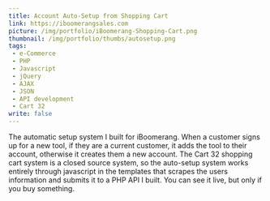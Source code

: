 ```yaml
---
title: Account Auto-Setup from Shopping Cart
link: https://iboomerangsales.com
picture: /img/portfolio/iBoomerang-Shopping-Cart.png
thumbnail: /img/portfolio/thumbs/autosetup.png
tags:
 - e-Commerce
 - PHP
 - Javascript
 - jQuery
 - AJAX
 - JSON
 - API development
 - Cart 32
write: false
---
```


The automatic setup system I built for iBoomerang. When a customer signs up for a new tool, if they are a current customer, it adds the tool to their account, otherwise it creates them a new account.
The Cart 32 shopping cart system is a closed source system, so the auto-setup system works entirely through javascript in the templates that scrapes the users information and submits it to a PHP API I built.
You can see it live, but only if you buy something.